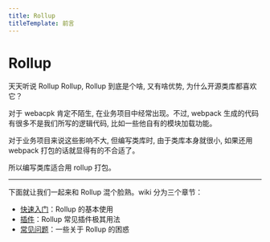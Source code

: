 ```yaml
---
title: Rollup
titleTemplate: 前言
---
```


# Rollup

天天听说 Rollup Rollup, Rollup 到底是个啥, 又有啥优势, 为什么开源类库都喜欢它？

对于 webacpk 肯定不陌生, 在业务项目中经常出现。不过, webpack 生成的代码有很多不是我们所写的逻辑代码, 比如一些他自有的模块加载功能。

对于业务项目来说这些影响不大, 但编写类库时, 由于类库本身就很小, 如果还用 webpack 打包的话就显得有的不合适了。

所以编写类库适合用 rollup 打包。

***

下面就让我们一起来和 Rollup 混个脸熟。wiki 分为三个章节：

- [快速入门](02_use.md)：Rollup 的基本使用
- [插件](03_plugins.md)：Rollup 常见插件极其用法
- [常见问题](04_faqs.md)：一些关于 Rollup 的困惑

